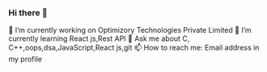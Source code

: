 ### Hi there 👋

🔭 I’m currently working on Optimizory Technologies Private Limited
🌱 I’m currently learning React js,Rest API
💬 Ask me about C, C++,oops,dsa,JavaScript,React js,git
📫 How to reach me: Email address in my profile
